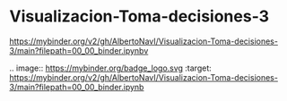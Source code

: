 # Visualizacion-Toma-decisiones-3


https://mybinder.org/v2/gh/AlbertoNavI/Visualizacion-Toma-decisiones-3/main?filepath=00_00_binder.ipynbv


.. image:: https://mybinder.org/badge_logo.svg
 :target: https://mybinder.org/v2/gh/AlbertoNavI/Visualizacion-Toma-decisiones-3/main?filepath=00_00_binder.ipynb
 
 
